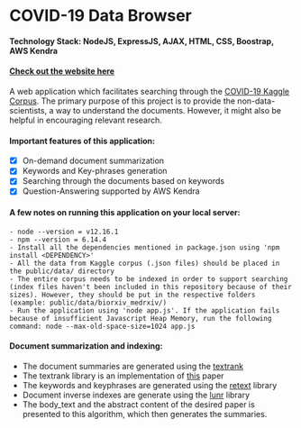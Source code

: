 # COVID-19 Data Browser
#### Technology Stack: NodeJS, ExpressJS, AJAX, HTML, CSS, Boostrap, AWS Kendra
#### [Check out the website here](https://covid19papers.org)

A web application which facilitates searching through the [COVID-19 Kaggle Corpus](https://www.kaggle.com/allen-institute-for-ai/CORD-19-research-challenge). The primary purpose of this project is to provide the non-data-scientists, a way to understand the documents. However, it might also be helpful in encouraging relevant research.    
    
#### Important features of this application:

   - [x] On-demand document summarization
   - [x] Keywords and Key-phrases generation
   - [x] Searching through the documents based on keywords
   - [x] Question-Answering supported by AWS Kendra

#### A few notes on running this application on your local server:
    
    - node --version = v12.16.1
    - npm --version = 6.14.4
    - Install all the dependencies mentioned in package.json using 'npm install <DEPENDENCY>'
    - All the data from Kaggle corpus (.json files) should be placed in the public/data/ directory
    - The entire corpus needs to be indexed in order to support searching (index files haven't been included in this repository because of their sizes). However, they should be put in the respective folders (example: public/data/biorxiv_medrxiv/)
    - Run the application using 'node app.js'. If the application fails because of insufficient Javascript Heap Memory, run the following command: node --max-old-space-size=1024 app.js
    
#### Document summarization and indexing:
    
   - The document summaries are generated using the [textrank](https://www.npmjs.com/package/textrank) 
   - The textrank library is an implementation of [this](https://web.eecs.umich.edu/~mihalcea/papers/mihalcea.emnlp04.pdf) paper
   - The keywords and keyphrases are generated using the [retext](https://github.com/retextjs/retext-keywords) library
   - Document inverse indexes are generate using the [lunr](https://lunrjs.com/) library
   - The body_text and the abstract content of the desired paper is presented to this algorithm, which then generates the summaries.
